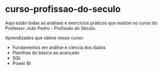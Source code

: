 # curso-profissao-do-seculo
Aqui estão todas as análises e exercícios práticos que realizei no curso do Professor João Pedro - Profissão do Século.

Aprendizados que obtive nesse curso:

- Fundamentos em análise e ciência dos dados
- Planilhas do básico ao avançado
- SQL
- Power BI
